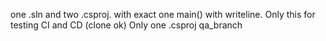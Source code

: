 one .sln and two .csproj.  with exact one main() with writeline. 
Only this for testing CI and CD (clone ok)
Only one .csproj  qa_branch